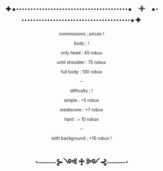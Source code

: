 <html>

<body>
<h1 align=center>
  ✦•·······································•⠀𓇬⠀•·······································•✦
</h1>

<p align=center>
commissions ; prices !

<p align=center>   
body ; !

<p align=center>
only head : 45 robux

<p align=center>
until shoulder : 75 robux

<p align=center>
full body : 130 robux

<p align=center>
--

<p align=center>
difficulty ; !

<p align=center>
simple : +5 robux

<p align=center>
mediocore : +7 robux

<p align=center>
hard : + 10 robux

<p align=center>
--

<p align=center>
with background ; +10 robux !
</p>

<h1 align=center>
  ⋅───⊱༺ ♰ ༻⊰───⋅
</h1>

</body>


</html>

